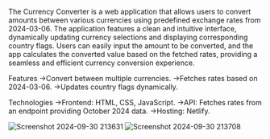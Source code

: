 The Currency Converter is a web application that allows users to convert amounts between various currencies using predefined exchange rates from 2024-03-06. The application features a clean and intuitive interface, dynamically updating currency selections and displaying corresponding country flags. Users can easily input the amount to be converted, and the app calculates the converted value based on the fetched rates, providing a seamless and efficient currency conversion experience.

Features
->Convert between multiple currencies.
->Fetches rates based on 2024-03-06.
->Updates country flags dynamically.

Technologies
->Frontend: HTML, CSS, JavaScript.
->API: Fetches rates from an endpoint providing October 2024 data.
->Hosting: Netlify.

![Screenshot 2024-09-30 213631](https://github.com/user-attachments/assets/578fe24b-9f5b-4d98-8338-a6411977ba3a)
![Screenshot 2024-09-30 213708](https://github.com/user-attachments/assets/dbed4457-2b7f-463d-9ce7-c72b6b9ca5ad)
